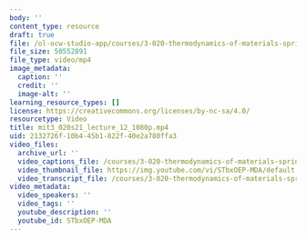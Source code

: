```yaml
---
body: ''
content_type: resource
draft: true
file: /ol-ocw-studio-app/courses/3-020-thermodynamics-of-materials-spring-2021/mit3_020s21_lecture_12_1080p_360p_16_9.mp4
file_size: 50552891
file_type: video/mp4
image_metadata:
  caption: ''
  credit: ''
  image-alt: ''
learning_resource_types: []
license: https://creativecommons.org/licenses/by-nc-sa/4.0/
resourcetype: Video
title: mit3_020s21_lecture_12_1080p.mp4
uid: 2132726f-10b4-45b1-822f-40e2a780ffa3
video_files:
  archive_url: ''
  video_captions_file: /courses/3-020-thermodynamics-of-materials-spring-2021/1ozUZ6d2EfA_0k3vfVqGbS2lGBQ3KYmJU_transcript.webvtt
  video_thumbnail_file: https://img.youtube.com/vi/STbxOEP-MDA/default.jpg
  video_transcript_file: /courses/3-020-thermodynamics-of-materials-spring-2021/1ozUZ6d2EfA_0k3vfVqGbS2lGBQ3KYmJU_transcript.pdf
video_metadata:
  video_speakers: ''
  video_tags: ''
  youtube_description: ''
  youtube_id: STbxOEP-MDA
---
```

